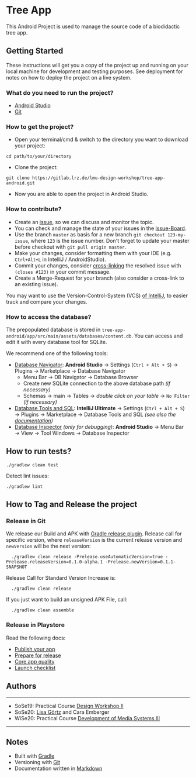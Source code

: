 # Tree App 

This Android Project is used to manage the source code of a biodidactic tree app.

## Getting Started

These instructions will get you a copy of the project up and running on your local machine for development and testing purposes. 
See deployment for notes on how to deploy the project on a live system.

### What do you need to run the project?

- [Android Studio](https://developer.android.com/studio)
- [Git](https://git-scm.com/)

### How to get the project?

- Open your terminal/cmd & switch to the directory you want to download your project: 
```
cd path/to/your/directory
```
- Clone the project: 
```
git clone https://gitlab.lrz.de/lmu-design-workshop/tree-app-android.git
```
- Now you are able to open the project in Android Studio.

### How to contribute?

- Create an [issue](https://gitlab.com/gitlab-org/gitlab/-/issues), so we can discuss and monitor the topic.
- You can check and manage the state of your issues in the [Issue-Board](https://gitlab.lrz.de/lmu-design-workshop/tree-app-android/-/boards). 
- Use the branch `master` as basis for a new branch `git checkout 123-my-issue`, where `123` is the issue number. Don't forget to update your master before checkout with `git pull origin master`.
- Make your changes, consider formatting them with your IDE (e.g. `Ctrl+Alt+L` in IntelliJ / AndroidStudio).
- Commit your changes, consider [cross-linking](https://docs.gitlab.com/ee/user/project/issues/crosslinking_issues.html) the resolved issue with `(closes #123)` in your commit message.
- Create a Merge-Request for your branch (also consider a cross-link to an existing issue).

You may want to use the Version-Control-System (VCS) [of IntelliJ](https://www.jetbrains.com/help/idea/version-control-integration.html), to easier track and compare your changes.

### How to access the database?

The prepopulated database is stored in `tree-app-android/app/src/main/assets/databases/content.db`. You can access and edit it with every database tool for SQLite.

We recommend one of the following tools:
- [Database Navigator](https://plugins.jetbrains.com/plugin/1800-database-navigator): **Android Studio** → Settings (`Ctrl + Alt + S`) → Plugins → Marketplace → Database Navigator
   - Menu Bar → DB Navigator → Database Browser
   - Create new SQLite connection to the above database path _(if necessary)_
   - Schemas → main → Tables → _double click on your table_ → `No Filter` _(if necessary)_
- [Database Tools and SQL](https://www.jetbrains.com/help/idea/relational-databases.html): **IntelliJ Ultimate** → Settings (`Ctrl + Alt + S`) → Plugins → Marketplace → Database Tools and SQL _(see also the [documentation](https://www.jetbrains.com/help/idea/accessing-android-sqllite-databases-from-product.html))_
- [Database Inspector](https://developer.android.com/studio/inspect/database) _(only for debugging)_: **Android Studio** → Menu Bar → View → Tool Windows → Database Inspector

## How to run tests?

```
./gradlew clean test
```

Detect lint issues:

```
./gradlew lint
```

## How to Tag and Release the project

### Release in Git

 We release our Build and APK with [Gradle release plugin](https://github.com/researchgate/gradle-release).
 Release call for specific version, where `releaseVersion` is the current release version and `newVersion` will be the next version:
 
```
  ./gradlew clean release -Prelease.useAutomaticVersion=true -Prelease.releaseVersion=0.1.0-alpha.1 -Prelease.newVersion=0.1.1-SNAPSHOT
```

 Release Call for Standard Version Increase is:
```
  ./gradlew clean release
```

If you just want to build an unsigned APK File, call:
```
  ./gradlew clean assemble
```

### Release in Playstore

Read the following docs:
- [Publish your app](https://developer.android.com/studio/publish)
- [Prepare for release](https://developer.android.com/studio/publish/preparing)
- [Core app quality](https://developer.android.com/docs/quality-guidelines/core-app-quality)
- [Launch checklist](https://developer.android.com/distribute/best-practices/launch/launch-checklist)

## Authors

***
- SoSe19: Practical Course [Design Workshop II](http://www.medien.ifi.lmu.de/lehre/ss19/dw2/)
- SoSe20: [Lisa Görtz](lisagoertz95@gmx.de) and Cara Emberger
- WiSe20: Practical Course [Development of Media Systems III](https://www.medien.ifi.lmu.de/lehre/ws2021/pem3/)
***

## Notes

- Built with [Gradle](https://gradle.org/) 
- Versioning with [Git](http://git.org/)
- Documentation written in [Markdown](https://about.gitlab.com/handbook/product/technical-writing/markdown-guide/)
